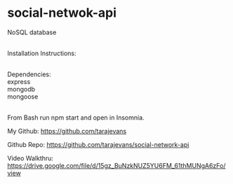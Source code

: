# social-netwok-api

NoSQL database<br><br>

Installation Instructions:<br><br>

Dependencies:<br>
express<br>
mongodb<br>
mongoose<br><br>

From Bash run npm start and open in Insomnia.

My Github: https://github.com/tarajevans

Github Repo: https://github.com/tarajevans/social-network-api

Video Walkthru: https://drive.google.com/file/d/15gz_BuNzkNUZ5YU6FM_61thMUNgA6zFo/view

